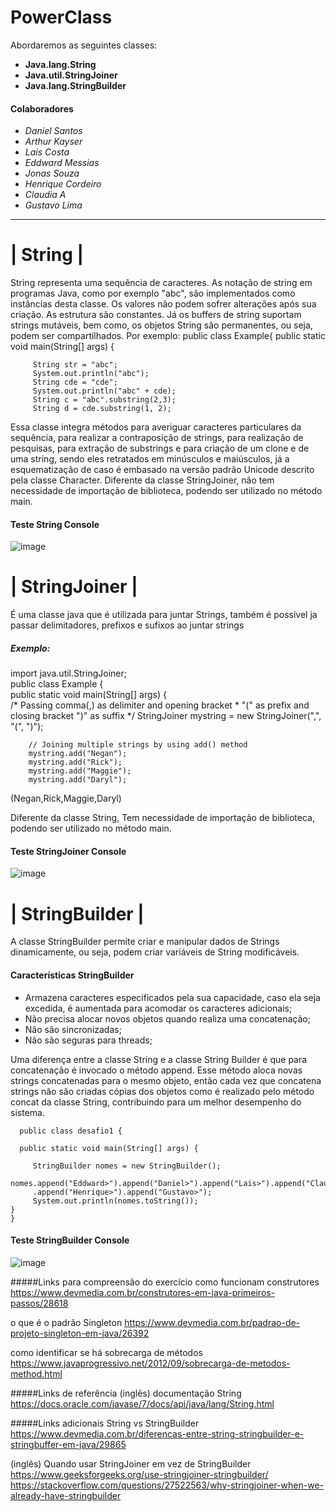 # PowerClass


Abordaremos as seguintes classes: 
* **Java.lang.String**
* **Java.util.StringJoiner**
* **Java.lang.StringBuilder**

#### Colaboradores
* *Daniel* *Santos*
* *Arthur* *Kayser*
* *Lais* *Costa*
* *Eddward* *Messias*
* *Jonas* *Souza*
* *Henrique* *Cordeiro*
* *Claudia* *A*
* *Gustavo* *Lima*
----------------------------------------------------------------------------------------------------------------------------------------------------------------------------

# | String |
String representa uma sequência de caracteres. As notação de string em programas Java, como por exemplo "abc", são implementados como instâncias desta classe. Os valores não podem sofrer alterações após sua criação.  As estrutura são constantes. Já os buffers de string suportam strings mutáveis, bem como, os objetos String são permanentes, ou seja, podem ser compartilhados. 
Por exemplo: 
  public class Example{
    public static void main(String[] args) { 
        
         String str = "abc";
         System.out.println("abc");
         String cde = "cde";
         System.out.println("abc" + cde);
         String c = "abc".substring(2,3);
         String d = cde.substring(1, 2);
          
Essa classe integra métodos para averiguar caracteres particulares da sequência, para realizar a contraposição de strings, para realização de pesquisas, para  extração de substrings e para criação de um clone e de uma string, sendo eles retratados em minúsculos e maiúsculos, já a esquematização de caso é embasado na versão padrão Unicode descrito pela classe Character. 
Diferente da classe StringJoiner, não tem necessidade de importação de biblioteca, podendo ser utilizado no método main.

#### **Teste String Console**

![image](https://user-images.githubusercontent.com/72114370/147277242-6f6b2617-2b53-4144-85b3-a58d5742aa24.png)

# | StringJoiner |
É uma classe java que é utilizada para juntar Strings, também é possível ja passar delimitadores, prefixos e sufixos ao juntar strings

##### Exemplo:
import java.util.StringJoiner;  
public class Example {  
    public static void main(String[] args) {  
    	/* Passing comma(,) as delimiter and opening bracket
    	 * "(" as prefix and closing bracket ")" as suffix
    	 */
        StringJoiner mystring = new StringJoiner(",", "(", ")");    
          
        // Joining multiple strings by using add() method  
        mystring.add("Negan");  
        mystring.add("Rick");  
        mystring.add("Maggie");  
        mystring.add("Daryl");  
(Negan,Rick,Maggie,Daryl)

Diferente da classe String, Tem necessidade de importação de biblioteca, podendo ser utilizado no método main.
<br/>

#### **Teste StringJoiner Console**

![image](https://user-images.githubusercontent.com/72114370/147014461-446f9d70-acca-4856-9a96-25025702f3c2.png)

# | StringBuilder |

A classe StringBuilder permite criar e manipular dados de Strings dinamicamente, ou seja, podem criar variáveis de String modificáveis.

#### **Características StringBuilder**
* Armazena caracteres especificados pela sua capacidade, caso ela seja excedida, é aumentada para acomodar os caracteres adicionais;
* Não precisa alocar novos objetos quando realiza uma concatenação;
* Não são sincronizadas;
* Não são seguras para threads;

Uma diferença entre a classe String e a classe String Builder é que para concatenação é invocado o método append. Esse método aloca novas strings concatenadas para o mesmo objeto, então cada vez que concatena strings não são criadas cópias dos objetos como é realizado pelo método concat da classe String, contribuindo para um melhor desempenho do sistema.

      public class desafio1 {
      
      public static void main(String[] args) {
  
 		 StringBuilder nomes = new StringBuilder();
		 nomes.append("Eddward>").append("Daniel>").append("Lais>").append("Claudia>").append("Jonas>").append("Arthur>")
		 .append("Henrique>").append("Gustavo>");
		 System.out.println(nomes.toString());
	}
	}	

#### **Teste StringBuilder Console**
![image](https://user-images.githubusercontent.com/72114370/147277906-c777454d-2e07-4afb-ba78-cc430572e4c6.png)

#####Links para compreensão do exercício
como funcionam construtores
https://www.devmedia.com.br/construtores-em-java-primeiros-passos/28618

o que é o padrão Singleton
https://www.devmedia.com.br/padrao-de-projeto-singleton-em-java/26392

como identificar se há sobrecarga de métodos
https://www.javaprogressivo.net/2012/09/sobrecarga-de-metodos-method.html

#####Links de referência
(inglês) documentação String 
https://docs.oracle.com/javase/7/docs/api/java/lang/String.html



#####Links adicionais
String vs StringBuilder 
https://www.devmedia.com.br/diferencas-entre-string-stringbuilder-e-stringbuffer-em-java/29865

(inglês) Quando usar StringJoiner em vez de StringBuilder
https://www.geeksforgeeks.org/use-stringjoiner-stringbuilder/
https://stackoverflow.com/questions/27522563/why-stringjoiner-when-we-already-have-stringbuilder

